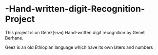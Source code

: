 # -Hand-written-digit-Recognition-Project

This project is on Ge'ez(ግእዝ) Hand-written digit recognition by Genet Berhane.

Geez is an old Ethiopian language which have its own laters and numbers
